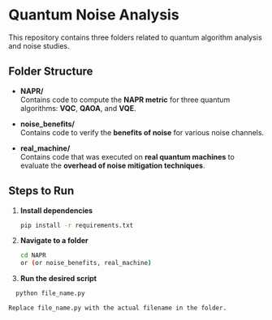 # Quantum Noise Analysis

This repository contains three folders related to quantum algorithm analysis and noise studies.

## Folder Structure

- **NAPR/**  
  Contains code to compute the **NAPR metric** for three quantum algorithms: **VQC**, **QAOA**, and **VQE**.

- **noise_benefits/**  
  Contains code to verify the **benefits of noise** for various noise channels.

- **real_machine/**  
  Contains code that was executed on **real quantum machines** to evaluate the **overhead of noise mitigation techniques**.

## Steps to Run

1. **Install dependencies**
   ```bash
   pip install -r requirements.txt
   
2. **Navigate to a folder**
   ```bash
   cd NAPR
   or (or noise_benefits, real_machine)

3. **Run the desired script**
 ```bash
   python file_name.py

 Replace file_name.py with the actual filename in the folder.

